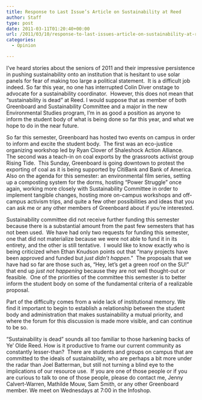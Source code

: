 ```yaml
---
title: Response to Last Issue’s Article on Sustainability at Reed
author: Staff
type: post
date: 2011-03-11T01:20:40+00:00
url: /2011/03/10/response-to-last-issues-article-on-sustainability-at-reed/
categories:
  - Opinion

---
```

I’ve heard stories about the seniors of 2011 and their impressive persistence in pushing sustainability onto an institution that is hesitant to use solar panels for fear of making too large a political statement.  It is a difficult job indeed. So far this year, no one has interrupted Colin Diver onstage to advocate for a sustainability coordinator.  However, this does not mean that “sustainability is dead” at Reed. I would suppose that as member of both Greenboard and Sustainability Committee and a major in the new Environmental Studies program, I’m in as good a position as anyone to inform the student body of what is being done so far this year, and what we hope to do in the near future.

So far this semester, Greenboard has hosted two events on campus in order to inform and excite the student body.  The first was an eco-justice organizing workshop led by Ryan Clover of Shaleshock Action Alliance.  The second was a teach-in on coal exports by the grassroots activist group Rising Tide.  This Sunday, Greenboard is going downtown to protest the exporting of coal as it is being supported by CitiBank and Bank of America. Also on the agenda for this semester: an environmental film series, setting up a composting system for the dorms, hosting “Power Struggle” once again, working more closely with Sustainability Committee in order to implement tangible changes, hosting more on-campus workshops and off-campus activism trips, and quite a few other possibilities and ideas that you can ask me or any other members of Greenboard about if you’re interested.

Sustainability committee did not receive further funding this semester because there is a substantial amount from the past few semesters that has not been used.  We have had only two requests for funding this semester, one that did not materialize because we were not able to fund it in its entirety, and the other is still tentative.  I would like to know exactly who is being criticized when Ethan Knudson points out that “many projects have been approved and funded but _just didn’t happen_.”  The proposals that we have had so far are those such as, “Hey, let’s get a green roof on the SU!” that end up _just not happening_ because they are not well thought-out or feasible.  One of the priorities of the committee this semester is to better inform the student body on some of the fundamental criteria of a realizable proposal.

Part of the difficulty comes from a wide lack of institutional memory. We find it important to begin to establish a relationship between the student body and administration that makes sustainability a mutual priority, and where the forum for this discussion is made more visible, and can continue to be so.

“Sustainability is dead” sounds all too familiar to those harkening backs of Ye’ Olde Reed. How is it productive to frame our current community as constantly lesser-than?  There are students and groups on campus that are committed to the ideals of sustainability, who are perhaps a bit more under the radar than Joel Batterman, but still not turning a blind eye to the implications of our resource use.  If you are one of those people or if you are curious to talk to one of those people, please do contact me, Jenny Calvert-Warren, Mathilde Mouw, Sam Smith, or any other Greenboard member. We meet on Wednesdays at 7:00 in the Infoshop.